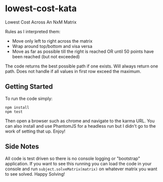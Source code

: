 # lowest-cost-kata
Lowest Cost Across An NxM Matrix

Rules as I interpreted them:

* Move only left to right across the matrix
* Wrap around top/bottom and visa versa
* Move as far as possible till the right is reached OR until 50 points have been reached (but not exceeded)

The code returns the best possible path if one exists. Will always return one path. Does not handle if all values in first row exceed the maximum.

## Getting Started

To run the code simply:

    npm install
    npm test

Then open a browser such as chrome and navigate to the karma URL. You can also install and use PhantomJS for a headless run but I didn't go to the work of setting that up. Enjoy!

## Side Notes

All code is test driven so there is no console logging or "bootstrap" application. If you want to see this running you can load the code in your console and run `subject.solveMatrix(matrix)` on whatever matrix you want to see solved. Happy Solving!